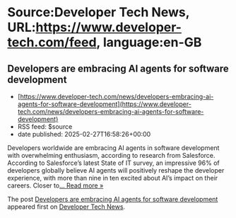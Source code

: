 # Source:Developer Tech News, URL:https://www.developer-tech.com/feed, language:en-GB

## Developers are embracing AI agents for software development
 - [https://www.developer-tech.com/news/developers-embracing-ai-agents-for-software-development](https://www.developer-tech.com/news/developers-embracing-ai-agents-for-software-development)
 - RSS feed: $source
 - date published: 2025-02-27T16:58:26+00:00

<p>Developers worldwide are embracing AI agents in software development with overwhelming enthusiasm, according to research from Salesforce. According to Salesforce&#8217;s latest State of IT survey, an impressive 96% of developers globally believe AI agents will positively reshape the developer experience, with more than nine in ten excited about AI’s impact on their careers. Closer to<a class="excerpt-read-more" href="https://www.developer-tech.com/news/developers-embracing-ai-agents-for-software-development/" title="ReadDevelopers are embracing AI agents for software development">... Read more &#187;</a></p>
<p>The post <a href="https://www.developer-tech.com/news/developers-embracing-ai-agents-for-software-development/">Developers are embracing AI agents for software development</a> appeared first on <a href="https://www.developer-tech.com">Developer Tech News</a>.</p>

